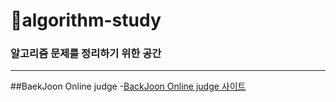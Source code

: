 # 🔐algorithm-study
<u></u>
### 알고리즘 문제를 정리하기 위한 공간 
----------------------------------------
##BaekJoon Online judge
-[BackJoon Online judge 사이트](https://www.acmicpc.net/) 

